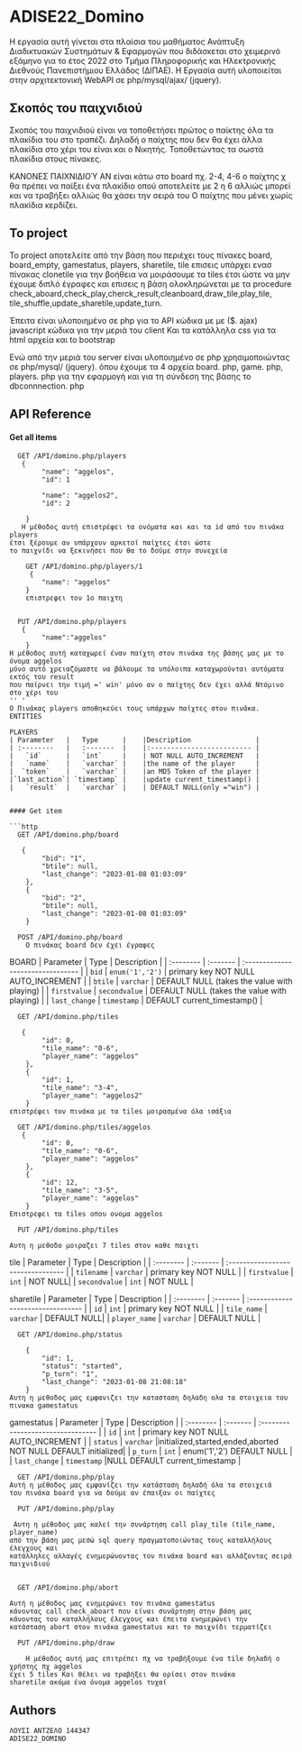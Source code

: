 
# ADISE22_Domino

Η εργασία αυτή γίνεται στα πλαίσια του μαθήματος Ανάπτυξη Διαδικτυακών Συστημάτων & Εφαρμογών που διδάσκεται στο χειμερινό εξάμηνο για το έτος 2022 στο Τμήμα Πληροφορικής και Ηλεκτρονικής Διεθνούς Πανεπιστήμιου Ελλάδος (ΔΙΠΑΕ). Η Εργασία αυτή υλοποιείται στην αρχιτεκτονική WebAPI σε php/mysql/ajax/ (jquery).


## Σκοπός του παιχνιδιού
Σκοπός του παιχνιδιού είναι να τοποθετήσει πρώτος
ο παίκτης όλα τα πλακίδια του στο τραπέζι. Δηλαδή ο παίχτης που
δεν θα έχει άλλα πλακίδια στο χέρι του είναι και ο Νικητής. Τοποθετώντας τα σωστά πλακίδια
στους πίνακες.

ΚΑΝΟΝΕΣ ΠΑΙΧΝΙΔΙΟΎ
ΑΝ είναι κάτω στο board πχ. 2-4, 4-6 ο παίχτης χ θα πρέπει να παίξει ένα πλακίδιο οπού αποτελείτε
με 2 η 6 αλλιώς μπορεί και να τραβήξει αλλιώς θα χάσει την σειρά του
Ο παίχτης που μένει χωρίς πλακίδια κερδίζει.

## Το project
Το project αποτελείτε από την βάση που περιέχει τους πίνακες
board, board_empty, gamestatus, players, sharetile, tile
επισεις υπάρχει ενασ πίνακας clonetile για την βοήθεια
να μοιράσουμε τα tiles έτσι ώστε να μην έχουμε διπλό έγραφες και επισεις η βάση ολοκληρώνεται
με τα procedure check_aboard,check_play,cherck_result,cleanboard,draw_tile,play_tile,
tile_shuffle,update_sharetile,update_turn.

Έπειτα είναι υλοποιημένο σε php για το API κώδικα με με ($. ajax) javascript κώδικα για την μεριά του client Και τα κατάλληλα css
για τα html αρχεία και to bootstrap

Ενώ από την μεριά του server είναι υλοποιημένο σε php χρησιμοποιώντας σε php/mysql/ (jquery).
όπου έχουμε τα 4 αρχεία board. php, game. php, players. php για την εφαρμογή και για τη σύνδεση της βάσης
το dbconnnection. php
## API Reference

#### Get all items

```http
  GET /API/domino.php/players
   {
        "name": "aggelos",
        "id": 1
         
        "name": "aggelos2",
        "id": 2
    
    }
   Η μέθοδος αυτή επιστρέφει τα ονόματα και και τα id από τον πινάκα players
έτσι ξέρουμε αν υπάρχουν αρκετοί παίχτες έτσι ώστε
το παιχνίδι να ξεκινήσει που θα το δούμε στην συνεχεία

    GET /API/domino.php/players/1
     {
        "name": "aggelos"
    }
    επιστρεφει τον 1ο παιχτη
    
```
```http
  PUT /API/domino.php/players
   {
        "name":"aggelos"
    }
Η μέθοδος αυτή καταχωρεί έναν παίχτη στον πινάκα της βάσης μας με το όνομα aggelos
μόνο αυτό χρειαζόμαστε να βάλουμε τα υπόλοιπα καταχωρούνται αυτόματα εκτός του result
που παίρνει την τιμή =' win' μόνο αν ο παίχτης δεν έχει αλλά Ντόμινο στο χέρι του
'' '
Ο Πινάκας players αποθηκεύει τους υπάρχων παίχτες στον πινάκα.
ENTITIES

PLAYERS 
| Parameter   |   Type      |    |Description                |
| :--------   |   :-------  |    |:------------------------- |
|   `id`      |   `int`     |    | NOT NULL AUTO_INCREMENT   |
|   `name`    |   `varchar` |    |the name of the player     |
|  `token`    |   `varchar` |    |an MD5 Token of the player |
|`last_action`| `timestamp` |    |update current_timestamp() |
|   `result`  |   `varchar` |    | DEFAULT NULL(only ="win") |


#### Get item

```http
  GET /API/domino.php/board

   {
        "bid": "1",
        "btile": null,
        "last_change": "2023-01-08 01:03:09"
    },
    {
        "bid": "2",
        "btile": null,
        "last_change": "2023-01-08 01:03:09"
    }
```
```http
  POST /API/domino.php/board
    Ο πινάκας board δεν έχει έγραφες
```
BOARD
| Parameter | Type     | Description                       |
| :-------- | :------- | :-------------------------------- |
| `bid`      |  `enum('1','2')`   | primary key NOT NULL AUTO_INCREMENT |
| `btile`      |  `varchar`   | DEFAULT NULL (takes the value with playing) |
| `firstvalue`      |  `secondvalue`   | DEFAULT NULL (takes the value with playing) |
| `last_change`      |  `timestamp`   | DEFAULT current_timestamp() |

```http
  GET /API/domino.php/tiles

   {
        "id": 0,
        "tile_name": "0-6",
        "player_name": "aggelos"
    },
    {
        "id": 1,
        "tile_name": "3-4",
        "player_name": "aggelos2"
    }
επιστρέφει τον πινάκα με τα tiles μοιρασμένα όλα ισάξια

```

```http
  GET /API/domino.php/tiles/aggelos
   {
        "id": 0,
        "tile_name": "0-6",
        "player_name": "aggelos"
    },
    {
        "id": 12,
        "tile_name": "3-5",
        "player_name": "aggelos"
    }
Επιστρεφει τα tiles οπου ονομα aggelos 
```
```http
  PUT /API/domino.php/tiles

Αυτη η μεθοδο μοιραζει 7 tiles στον καθε παιχτι
```
tile
| Parameter | Type     | Description                       |
| :-------- | :------- | :-------------------------------- |
| `tilename`      |  `varchar`   | primary key NOT NULL |
| `firstvalue`      |  `int`   | NOT NULL|
| `secondvalue`      |  `int`   | NOT NULL |

sharetile
| Parameter | Type     | Description                       |
| :-------- | :------- | :-------------------------------- |
| `id`      |  `int`   | primary key NOT NULL |
| `tile_name`      |  `varchar`   | DEFAULT NULL|
| `player_name`      |  `varchar`   | DEFAULT NULL |

```http
  GET /API/domino.php/status
    
    {
        "id": 1,
        "status": "started",
        "p_turn": "1",
        "last_change": "2023-01-08 21:08:18"
    }
Αυτη η μεθοδος μας εμφανιζει την κατασταση δηλαδη ολα τα στοιχεια του πινακα gamestatus
```

gamestatus
| Parameter | Type     | Description                       |
| :-------- | :------- | :-------------------------------- |
| `id`      |  `int`   | primary key NOT NULL AUTO_INCREMENT |
| `status`      |  `varchar`   |initialized,started,ended,aborted NOT NULL DEFAULT initialized|
| `p_turn`      |  `int`   | enum('1','2') DEFAULT NULL |
| `last_change`      |  `timestamp`   |NULL DEFAULT current_timestamp |


```http
  GET /API/domino.php/play
Αυτή η μέθοδος μας εμφανίζει την κατάσταση δηλαδή όλα τα στοιχειά
του πινάκα board για να δούμε αν έπαιξαν οι παίχτες
```
```http
  PUT /API/domino.php/play
    
 Aυτη η μέθοδος μας καλεί την συνάρτηση call play_tile (tile_name, player_name)
από την βάση μας μεσώ sql query πραγματοποιώντας τους καταλλήλους έλεγχους και
κατάλληλες αλλαγές ενημερώνοντας τον πινάκα board και αλλάζοντας σειρά παιχνιδιού
    
```

```http
  GET /API/domino.php/abort
  
Αυτή η μέθοδος μας ενημερώνει τον πινάκα gamestatus
κάνοντας call check_aboart που είναι συνάρτηση στην βάση μας
κάνοντας του καταλλήλους έλεγχους και έπειτα ενημερώνει την
κατάσταση abort στον πινάκα gamestatus και το παιχνίδι τερματίζει
```



```http
  PUT /API/domino.php/draw

    Η μέθοδος αυτή μας επιτρέπει πχ να τραβήξουμε ένα tile δηλαδή ο χρήστης πχ aggelos
έχει 5 tiles Και θέλει να τραβήξει θα ορίσει στον πινάκα
sharetile ακόμα ένα όνομα aggelos τυχαί
```







## Authors

    ΛΟΥΣΙ ΑΝΤΖΕΛΟ 144347
    ADISE22_DOMINO

